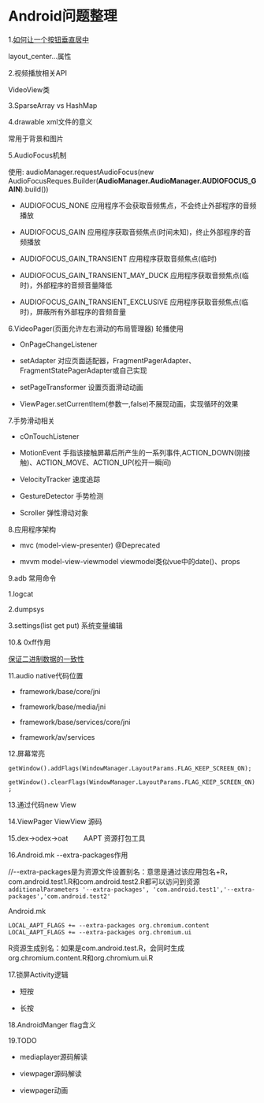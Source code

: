# Android问题整理

1.[如何让一个按钮垂直居中](https://stackoverflow.com/questions/20185340/how-to-align-linearlayout-to-vertical-center)

layout_center...属性

2.视频播放相关API

VideoView类

3.SparseArray vs HashMap

4.drawable xml文件的意义

常用于背景和图片

5.AudioFocus机制

使用: audioManager.requestAudioFocus(new AudioFocusReques.Builder(**AudioManager.AudioManager.AUDIOFOCUS_GAIN**).build())

- AUDIOFOCUS_NONE 应用程序不会获取音频焦点，不会终止外部程序的音频播放

- AUDIOFOCUS_GAIN  应用程序获取音频焦点(时间未知)，终止外部程序的音频播放

- AUDIOFOCUS_GAIN_TRANSIENT 应用程序获取音频焦点(临时) 

- AUDIOFOCUS_GAIN_TRANSIENT_MAY_DUCK 应用程序获取音频焦点(临时)，外部程序的音频音量降低

- AUDIOFOCUS_GAIN_TRANSIENT_EXCLUSIVE 应用程序获取音频焦点(临时)，屏蔽所有外部程序的音频音量

6.VideoPager(页面允许左右滑动的布局管理器) 轮播使用

- OnPageChangeListener

- setAdapter 对应页面适配器，FragmentPagerAdapter、FragmentStatePagerAdapter或自己实现

- setPageTransformer 设置页面滑动动画

- ViewPager.setCurrentItem(参数一,false)不展现动画，实现循环的效果

7.手势滑动相关

- cOnTouchListener

- MotionEvent 手指该接触屏幕后所产生的一系列事件,ACTION_DOWN(刚接触)、ACTION_MOVE、ACTION_UP(松开一瞬间)

- VelocityTracker 速度追踪

- GestureDetector 手势检测

- Scroller 弹性滑动对象

8.应用程序架构

- mvc (model-view-presenter) @Deprecated

- mvvm model-view-viewmodel viewmodel类似vue中的date()、props

9.adb 常用命令

1.logcat

2.dumpsys 

3.settings(list get put) 系统变量编辑

10.& 0xff作用

[保证二进制数据的一致性](https://www.cnblogs.com/think-in-java/p/5527389.html)

11.audio native代码位置

- framework/base/core/jni

- framework/base/media/jni

- framework/base/services/core/jni

- framework/av/services

12.屏幕常亮

`getWindow().addFlags(WindowManager.LayoutParams.FLAG_KEEP_SCREEN_ON);`

`getWindow().clearFlags(WindowManager.LayoutParams.FLAG_KEEP_SCREEN_ON);`

13.通过代码new View

14.ViewPager ViewView 源码

15.dex->odex->oat        AAPT 资源打包工具

16.Android.mk --extra-packages作用

//--extra-packages是为资源文件设置别名：意思是通过该应用包名+R，com.android.test1.R和com.android.test2.R都可以访问到资源
`additionalParameters '--extra-packages', 'com.android.test1','--extra-packages','com.android.test2'`

Android.mk

`LOCAL_AAPT_FLAGS += --extra-packages org.chromium.content`
`LOCAL_AAPT_FLAGS += --extra-packages org.chromium.ui`

R资源生成别名：如果是com.android.test.R，会同时生成org.chromium.content.R和org.chromium.ui.R

17.锁屏Activity逻辑

- 短按

- 长按

18.AndroidManger flag含义

19.TODO

- mediaplayer源码解读

- viewpager源码解读

- viewpager动画












